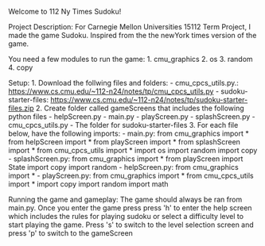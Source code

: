 Welcome to 112 Ny Times Sudoku! 

Project Description:
    For Carnegie Mellon Universities 15112 Term Project, I made the game Sudoku.
Inspired from the the newYork times version of the game.

You need a few modules to run the game:
    1. cmu_graphics
    2. os 
    3. random
    4. copy

Setup:
    1. Download the follwing files and folders:
        -  cmu_cpcs_utils.py.: https://www.cs.cmu.edu/~112-n24/notes/tp/cmu_cpcs_utils.py
        -  sudoku-starter-files: https://www.cs.cmu.edu/~112-n24/notes/tp/sudoku-starter-files.zip
    2. Create folder called gameScreens that includes the following python files
        - helpScreen.py
        - main.py
        - playScreen.py
        - splashScreen.py
        - cmu_cpcs_utils.py
        - The folder for sudoku-starter-files
    3. For each file below, have the following imports:
        - main.py: 
            from cmu_graphics import *
            from helpScreen import *
            from playScreen import *
            from splashScreen import *
            from cmu_cpcs_utils import *
            import os 
            import random
            import copy
        - splashScreen.py:
            from cmu_graphics import *
            from playScreen import State 
            import copy 
            import random
        - helpScreen.py:
            from cmu_graphics import *
        - playScreen.py:
            from cmu_graphics import *
            from cmu_cpcs_utils import *
            import copy
            import random
            import math

Running the game and gameplay:
    The game should always be ran from main.py. Once you enter the game press
    press 'h' to enter the help screen which includes the rules for playing sudoku
    or select a difficulty level to start playing the game. Press 's' to switch
    to the level selection screen and press 'p' to switch to the gameScreen


